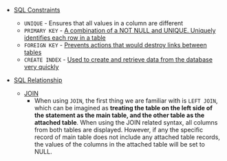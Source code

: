 - [SQL Constraints](https://www.w3schools.com/sql/sql_constraints.asp)
  - `UNIQUE` - Ensures that all values in a column are different
  - `PRIMARY KEY` - [A combination of a NOT NULL and UNIQUE. Uniquely identifies each row in a table](https://www.w3schools.com/sql/sql_primarykey.asp)
  - `FOREIGN KEY` - [Prevents actions that would destroy links between tables](https://www.w3schools.com/sql/sql_foreignkey.asp)
  - `CREATE INDEX` - [Used to create and retrieve data from the database very quickly](https://www.w3schools.com/sql/sql_create_index.asp)


- [SQL Relationship](https://leetcode.com/explore/learn/card/sql-language/684/sql-relationship/4337/)
  - [JOIN](https://leetcode.com/explore/learn/card/sql-language/684/sql-relationship/4337/#:~:text=What%20You%20Will,need%20through%20JOIN.) 
    - When using `JOIN`, the first thing we are familiar with is `LEFT JOIN`, which can be imagined as 
      **treating the table on the left side of the statement as the main table, and the other table as the attached table**. When using the 
      JOIN related syntax, all columns from both tables are displayed. However, if any the specific record of main table does not include 
      any attached table records, the values of the columns in the attached table will be set to NULL.

  